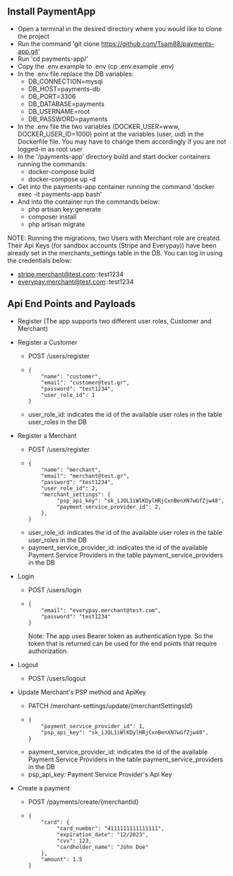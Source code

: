 ## Install PaymentApp

- Open a terminal in the desired directory where you would like to clone the project
- Run the command 'git clone https://github.com/Tsam88/payments-app.git'
- Run 'cd payments-app/'
- Copy the .env.example to .env (cp .env.example .env)
- In the .env file replace the DB variables:
  - DB_CONNECTION=mysql 
  - DB_HOST=payments-db
  - DB_PORT=3306
  - DB_DATABASE=payments
  - DB_USERNAME=root
  - DB_PASSWORD=payments
- In the .env file the two variables (DOCKER_USER=www, DOCKER_USER_ID=1000) point at the variables (user, uid) in the Dockerfile file. You may have to change them accordingly if you are not logged-in as root user
- In the '/payments-app' directory build and start docker containers running the commands:
  - docker-compose build
  - docker-compose up -d
- Get into the payments-app container running the command 'docker exec -it payments-app bash'
- And into the container run the commands below:
  - php artisan key:generate
  - composer install
  - php artisan migrate

NOTE: Running the migrations, two Users with Merchant role are created. 
Their Api Keys (for sandbox accounts (Stripe and Everypay)) have been already set in the merchants_settings table in the DB. 
You can log in using the credentials below:
- stripe.merchant@test.com::test1234
- everypay.merchant@test.com::test1234

## Api End Points and Payloads

- Register (The app supports two different user roles, Customer and Merchant)
- Register a Customer
  - POST /users/register
  -     {
            "name": "customer",
            "email": "customer@test.gr",
            "password": "test1234",
            "user_role_id": 1
        }
  - user_role_id: indicates the id of the available user roles in the table user_roles in the DB


- Register a Merchant
  - POST /users/register
  -     {
            "name": "merchant",
            "email": "merchant@test.gr",
            "password": "test1234",
            "user_role_id": 2,
            "merchant_settings": {
                 "psp_api_key": "sk_iJOL1iWlKDylHRjCxnBenXN7wGfZjw48",
                 "payment_service_provider_id": 2,
            },
        }
  - user_role_id: indicates the id of the available user roles in the table user_roles in the DB
  - payment_service_provider_id: indicates the id of the available Payment Service Providers in the table payment_service_providers in the DB


- Login
  - POST /users/login
  -     {
            "email": "everypay.merchant@test.com",
            "password": "test1234"
        }
    Note: The app uses Bearer token as authentication type. So the token that is returned can be used for the end points that require authorization.

    
- Logout
  - POST /users/logout


- Update Merchant's PSP method and ApiKey
  - PATCH /merchant-settings/update/{merchantSettingsId}
  -     {
            "payment_service_provider_id": 1,
            "psp_api_key": "sk_iJOL1iWlKDylHRjCxnBenXN7wGfZjw48",
        }
  - payment_service_provider_id: indicates the id of the available Payment Service Providers in the table payment_service_providers in the DB
  - psp_api_key: Payment Service Provider's Api Key


- Create a payment
  - POST /payments/create/{merchantId}
  -     {
            "card": {
                 "card_number": "4111111111111111",
                 "expiration_date": "12/2023",
                 "cvv": 123,
                 "cardholder_name": "John Doe"
            },
            "amount": 1.5
        }
